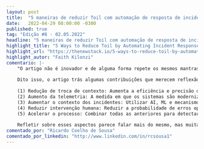 ```yaml
---
layout: post 
title:  "5 maneiras de reduzir Toil com automação de resposta de incidentes"
date:   2022-04-29 08:00:00 -0300
published: true
tag: "Edição #8 - 02.05.2022"
headline: "5 maneiras de reduzir Toil com automação de resposta de incidentes"
highlight_title: "5 Ways to Reduce Toil by Automating Incident Response"
highlight_url: "https://thenewstack.io/5-ways-to-reduce-toil-by-automating-incident-response/"
highlight_autor: "Faith Kilonzi"
comentario: |-
    "O artigo não é inovador e de alguma forma repete os mesmos mantras para explicar por que a automação de respostas de incidentes é importante, e quais contribuições objetivas ela trás para melhorar a postura de segurança das organizações, e de como através da redução de trabalho desnecessário contribui para a manutenção da moral dos times de operações.
    
    Dito isso, o artigo trás algumas contribuições que merecem reflexão: Quais alavancas de valor devem ser consideradas ao implementar um programa de automação de resposta de incidentes? De acordo com o autor as mais relevantes são:
    
    (1) Redução de troca de contexto: Aumenta a eficiência e precisão dos times;
    (2) Aumento da telemetria: A medida em que os sistemas são modernizados e as infraestruturas passam a ser definidas por código, torna-se possível explorar mecanismos para detectar sinais de funcionamento do sistema;
    (3) Aumentar o contexto dos incidentes: Utilizar AI, ML e mecanismos de detecção de ameaças para expandir o contexto dos incidentes e facilitar a tomada de decisão;
    (4) Reduzir intervenção humana: Reduzir a probabilidade de erros operacionais e reduzir variabilidade
    (5) Acelerar o processo: Combinar todas as anteriores para detectar, decidir e agir com mais velocidade e precisão
    
    Refletir sobre esses aspectos parece falar mais do mesmo, mas muitas empresas ainda não conseguiram estabelecer uma estratégia ou programa para automatizar respostas de incidentes de forma coerente"
comentado_por: "Ricardo Coelho de Sousa"
comentado_por_linkedin: "http://www.linkedin.com/in/rcsousa1"
---
```

